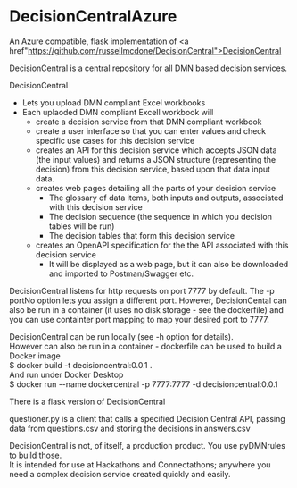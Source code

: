 # DecisionCentralAzure
An Azure compatible, flask implementation of <a href"https://github.com/russellmcdone/DecisionCentral">DecisionCentral</a>

DecisionCentral is a central repository for all DMN based decision services.  

DecisionCentral  
* Lets you upload DMN compliant Excel workbooks
* Each uplaoded DMN compliant Excell workbook will
  - create a decision service from that DMN compliant workbook
  - create a user interface so that you can enter values and check specific use cases for this decision service
  - creates an API for this decision service which accepts JSON data (the input values) and returns a JSON structure (representing the decision) from this decision service, based upon that data input data.
  - creates web pages detailing all the parts of your decision service
    - The glossary of data items, both inputs and outputs, associated with this decision service
    - The decision sequence (the sequence in which you decision tables will be run)
    - The decision tables that form this decision service
  - creates an OpenAPI specification for the the API associated with this decision service
    - It will be displayed as a web page, but it can also be downloaded and imported to Postman/Swagger etc.

DecisionCentral listens for http requests on port 7777 by default. The -p portNo option lets you assign a different port. However, DecisionCental can also be run in a container (it uses no disk storage - see the dockerfile) and you can use containter port mapping to map your desired port to 7777.

DecisionCentral can be run locally (see -h option for details).  
However can also be run in a container - dockerfile can be used to build a Docker image  
\$ docker build -t decisioncentral:0.0.1 .  
And run under Docker Desktop  
\$ docker run --name dockercentral -p 7777:7777 -d decisioncentral:0.0.1

There is a flask version of DecisionCentral

questioner.py is a client that calls a specified Decision Central API, passing data from questions.csv and storing the decisions in answers.csv

DecisionCentral is not, of itself, a production product. You use pyDMNrules to build those.  
It is intended for use at Hackathons and Connectathons; anywhere you need a complex decision service created quickly and easily.
